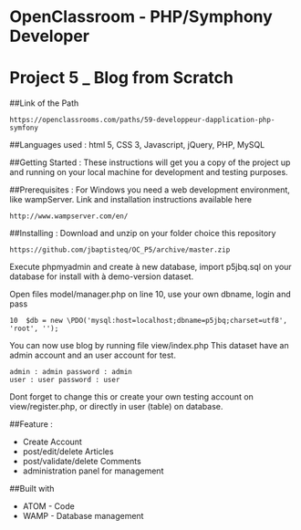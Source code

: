 # OpenClassroom - PHP/Symphony Developer 
# Project 5 _ Blog from Scratch

##Link of the Path
 ```
 https://openclassrooms.com/paths/59-developpeur-dapplication-php-symfony
 ```
 
##Languages used :
 html 5, CSS 3, Javascript, jQuery, PHP, MySQL
 
##Getting Started :
  These instructions will get you a copy of the project up and running on your local machine for development and testing purposes.
 
##Prerequisites :
  For Windows you need a web development environment, like wampServer.
  Link and installation instructions available here 
  ```
  http://www.wampserver.com/en/
  ```

##Installing :
 Download and unzip on your folder choice this repository 
 ```
 https://github.com/jbaptisteq/OC_P5/archive/master.zip
 ```
 Execute phpmyadmin and create à new database, import p5jbq.sql on your database for install with à demo-version dataset.
 
 Open files model/manager.php on line 10, use your own dbname, login and pass
 ```
 10  $db = new \PDO('mysql:host=localhost;dbname=p5jbq;charset=utf8', 'root', '');
 ```
 You can now use blog by running file view/index.php
 This dataset have an admin account and an user account for test.
 ```
 admin : admin password : admin
 user : user password : user
 ```
 Dont forget to change this or create your own testing account on view/register.php, or directly in user (table) on database.
 
##Feature :
* Create Account
* post/edit/delete Articles
* post/validate/delete Comments
* administration panel for management

##Built with
* ATOM - Code
* WAMP - Database management
